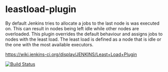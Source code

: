 leastload-plugin
====================

By default Jenkins tries to allocate a jobs to the last node is was executed on. This can result in nodes 
being left idle while other nodes are overloaded. This plugin overrides the default behaviour and assigns jobs
to nodes with the least load. The least load is defined as a node that is idle or the one with the most available 
executors.

https://wiki.jenkins-ci.org/display/JENKINS/Least+Load+Plugin

[![Build Status](https://ci.jenkins.io/job/Plugins/job/leastload-plugin/job/master/badge/icon)](https://ci.jenkins.io/job/Plugins/job/leastload-plugin/job/master/)
